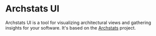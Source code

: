 # Archstats UI

Archstats UI is a tool for visualizing architectural views and gathering insights for your software. It's based on the [Archstats](https://github.com/archstats/archstats) project.

